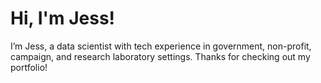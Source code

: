 # Hi, I'm Jess!

I’m Jess, a data scientist with tech experience in government, non-profit, campaign, and research laboratory settings. Thanks for checking out my portfolio!<br>
